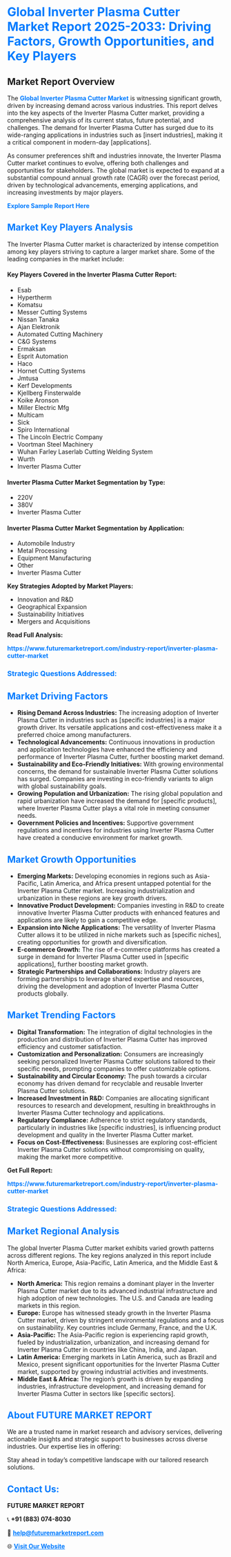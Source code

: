 <h1 style="color: #007BFF;">Global Inverter Plasma Cutter Market Report 2025-2033: Driving Factors, Growth Opportunities, and Key Players</h1>

<section id="overview">
<h2>Market Report Overview</h2>
<p>The <a href="https://www.futuremarketreport.com/industry-report/inverter-plasma-cutter-market" style="color: #007BFF; text-decoration: none;"><strong>Global Inverter Plasma Cutter Market</strong></a> is witnessing significant growth, driven by increasing demand across various industries. This report delves into the key aspects of the Inverter Plasma Cutter market, providing a comprehensive analysis of its current status, future potential, and challenges. The demand for Inverter Plasma Cutter has surged due to its wide-ranging applications in industries such as [insert industries], making it a critical component in modern-day [applications].</p>
<p>As consumer preferences shift and industries innovate, the Inverter Plasma Cutter market continues to evolve, offering both challenges and opportunities for stakeholders. The global market is expected to expand at a substantial compound annual growth rate (CAGR) over the forecast period, driven by technological advancements, emerging applications, and increasing investments by major players.</p>
</section>

<section id="overview">
<p><a href="https://www.futuremarketreport.com/request-sample/reportId=101477" style="color: #007BFF; text-decoration: none;"><strong>Explore Sample Report Here</strong></a></p>
</section>

<section id="key-players">
<h2 style="color: #007BFF;">Market Key Players Analysis</h2>
<p>The Inverter Plasma Cutter market is characterized by intense competition among key players striving to capture a larger market share. Some of the leading companies in the market include:</p>
<h4>Key Players Covered in the Inverter Plasma Cutter Report:</h4>
<ul><li>Esab</li><li>Hypertherm</li><li>Komatsu</li><li>Messer Cutting Systems</li><li>Nissan Tanaka</li><li>Ajan Elektronik</li><li>Automated Cutting Machinery</li><li>C&amp;G Systems</li><li>Ermaksan</li><li>Esprit Automation</li><li>Haco</li><li>Hornet Cutting Systems</li><li>Jmtusa</li><li>Kerf Developments</li><li>Kjellberg Finsterwalde</li><li>Koike Aronson</li><li>Miller Electric Mfg</li><li>Multicam</li><li>Sick</li><li>Spiro International</li><li>The Lincoln Electric Company</li><li>Voortman Steel Machinery</li><li>Wuhan Farley Laserlab Cutting Welding System</li><li>Wurth</li><li>Inverter Plasma Cutter</li></ul>
<h4>Inverter Plasma Cutter Market Segmentation by Type:</h4>
<ul><li>220V</li><li>380V</li><li>Inverter Plasma Cutter</li></ul>

<h4>Inverter Plasma Cutter Market Segmentation by Application:</h4>
<ul><li>Automobile Industry</li><li>Metal Processing</li><li>Equipment Manufacturing</li><li>Other</li><li>Inverter Plasma Cutter</li></ul>
<p><strong>Key Strategies Adopted by Market Players:</strong></p>
<ul>
<li>Innovation and R&D</li>
<li>Geographical Expansion</li>
<li>Sustainability Initiatives</li>
<li>Mergers and Acquisitions</li>
</ul>
</section>

<section>
<p><strong>Read Full Analysis: </strong></p><a href="https://www.futuremarketreport.com/industry-report/inverter-plasma-cutter-market" style="color: #007BFF; text-decoration: none;"><strong>https://www.futuremarketreport.com/industry-report/inverter-plasma-cutter-market</strong></a>
<h3 style="color: #007BFF;">Strategic Questions Addressed:</h3>
</section>

<section id="driving-factors">
<h2 style="color: #007BFF;">Market Driving Factors</h2>
<ul>
<li><strong>Rising Demand Across Industries:</strong> The increasing adoption of Inverter Plasma Cutter in industries such as [specific industries] is a major growth driver. Its versatile applications and cost-effectiveness make it a preferred choice among manufacturers.</li>
<li><strong>Technological Advancements:</strong> Continuous innovations in production and application technologies have enhanced the efficiency and performance of Inverter Plasma Cutter, further boosting market demand.</li>
<li><strong>Sustainability and Eco-Friendly Initiatives:</strong> With growing environmental concerns, the demand for sustainable Inverter Plasma Cutter solutions has surged. Companies are investing in eco-friendly variants to align with global sustainability goals.</li>
<li><strong>Growing Population and Urbanization:</strong> The rising global population and rapid urbanization have increased the demand for [specific products], where Inverter Plasma Cutter plays a vital role in meeting consumer needs.</li>
<li><strong>Government Policies and Incentives:</strong> Supportive government regulations and incentives for industries using Inverter Plasma Cutter have created a conducive environment for market growth.</li>
</ul>
</section>

<section id="growth-opportunities">
<h2 style="color: #007BFF;">Market Growth Opportunities</h2>
<ul>
<li><strong>Emerging Markets:</strong> Developing economies in regions such as Asia-Pacific, Latin America, and Africa present untapped potential for the Inverter Plasma Cutter market. Increasing industrialization and urbanization in these regions are key growth drivers.</li>
<li><strong>Innovative Product Development:</strong> Companies investing in R&D to create innovative Inverter Plasma Cutter products with enhanced features and applications are likely to gain a competitive edge.</li>
<li><strong>Expansion into Niche Applications:</strong> The versatility of Inverter Plasma Cutter allows it to be utilized in niche markets such as [specific niches], creating opportunities for growth and diversification.</li>
<li><strong>E-commerce Growth:</strong> The rise of e-commerce platforms has created a surge in demand for Inverter Plasma Cutter used in [specific applications], further boosting market growth.</li>
<li><strong>Strategic Partnerships and Collaborations:</strong> Industry players are forming partnerships to leverage shared expertise and resources, driving the development and adoption of Inverter Plasma Cutter products globally.</li>
</ul>
</section>

<section id="trending-factors">
<h2 style="color: #007BFF;">Market Trending Factors</h2>
<ul>
<li><strong>Digital Transformation:</strong> The integration of digital technologies in the production and distribution of Inverter Plasma Cutter has improved efficiency and customer satisfaction.</li>
<li><strong>Customization and Personalization:</strong> Consumers are increasingly seeking personalized Inverter Plasma Cutter solutions tailored to their specific needs, prompting companies to offer customizable options.</li>
<li><strong>Sustainability and Circular Economy:</strong> The push towards a circular economy has driven demand for recyclable and reusable Inverter Plasma Cutter solutions.</li>
<li><strong>Increased Investment in R&D:</strong> Companies are allocating significant resources to research and development, resulting in breakthroughs in Inverter Plasma Cutter technology and applications.</li>
<li><strong>Regulatory Compliance:</strong> Adherence to strict regulatory standards, particularly in industries like [specific industries], is influencing product development and quality in the Inverter Plasma Cutter market.</li>
<li><strong>Focus on Cost-Effectiveness:</strong> Businesses are exploring cost-efficient Inverter Plasma Cutter solutions without compromising on quality, making the market more competitive.</li>
</ul>
</section>

<section>
<p><strong>Get Full Report: </strong></p><a href="https://www.futuremarketreport.com/industry-report/inverter-plasma-cutter-market" style="color: #007BFF; text-decoration: none;"><strong>https://www.futuremarketreport.com/industry-report/inverter-plasma-cutter-market</strong></a>
<h3 style="color: #007BFF;">Strategic Questions Addressed:</h3>
</section>


<section id="regional-analysis">
<h2 style="color: #007BFF;">Market Regional Analysis</h2>
<p>The global Inverter Plasma Cutter market exhibits varied growth patterns across different regions. The key regions analyzed in this report include North America, Europe, Asia-Pacific, Latin America, and the Middle East & Africa:</p>
<ul>
<li><strong>North America:</strong> This region remains a dominant player in the Inverter Plasma Cutter market due to its advanced industrial infrastructure and high adoption of new technologies. The U.S. and Canada are leading markets in this region.</li>
<li><strong>Europe:</strong> Europe has witnessed steady growth in the Inverter Plasma Cutter market, driven by stringent environmental regulations and a focus on sustainability. Key countries include Germany, France, and the U.K.</li>
<li><strong>Asia-Pacific:</strong> The Asia-Pacific region is experiencing rapid growth, fueled by industrialization, urbanization, and increasing demand for Inverter Plasma Cutter in countries like China, India, and Japan.</li>
<li><strong>Latin America:</strong> Emerging markets in Latin America, such as Brazil and Mexico, present significant opportunities for the Inverter Plasma Cutter market, supported by growing industrial activities and investments.</li>
<li><strong>Middle East & Africa:</strong> The region’s growth is driven by expanding industries, infrastructure development, and increasing demand for Inverter Plasma Cutter in sectors like [specific sectors].</li>
</ul>
</section>

<footer>
<h2 style="color: #007BFF;">About FUTURE MARKET REPORT</h2>
<p>We are a trusted name in market research and advisory services, delivering actionable insights and strategic support to businesses across diverse industries. Our expertise lies in offering:</p>

<p>Stay ahead in today’s competitive landscape with our tailored research solutions.</p>

<h2 style="color: #007BFF;">Contact Us:</h2>
<p><strong>FUTURE MARKET REPORT</strong></p>
<p>📞 <strong>+91 (883) 074-8030</strong></p>
<p>📧 <strong><a href="mailto:help@futuremarketreport.com" style="color: #007BFF;">help@futuremarketreport.com</a></strong></p>
<p>🌐 <strong><a href="https://www.futuremarketreport.com/" style="color: #007BFF;">Visit Our Website</a></strong></p>
</footer>